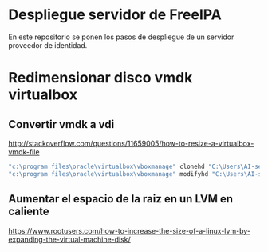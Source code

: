 # Despliegue servidor de FreeIPA

En este repositorio se ponen los pasos de despliegue de un servidor proveedor de identidad.

# Redimensionar disco vmdk virtualbox
## Convertir vmdk a vdi
http://stackoverflow.com/questions/11659005/how-to-resize-a-virtualbox-vmdk-file
```bash
"c:\program files\oracle\virtualbox\vboxmanage" clonehd "C:\Users\AI-servidor\VirtualBox VMs\Drupal\Drupal-disk1.vmdk" "C:\Users\AI-servidor\VirtualBox VMs\Drupal\Drupal-disk1.vdi" --format VDI
"c:\program files\oracle\virtualbox\vboxmanage" modifyhd "C:\Users\AI-servidor\VirtualBox VMs\Drupal\Drupal-disk1.vdi" --resize 30720
```
## Aumentar el espacio de la raiz en un LVM en caliente
https://www.rootusers.com/how-to-increase-the-size-of-a-linux-lvm-by-expanding-the-virtual-machine-disk/
